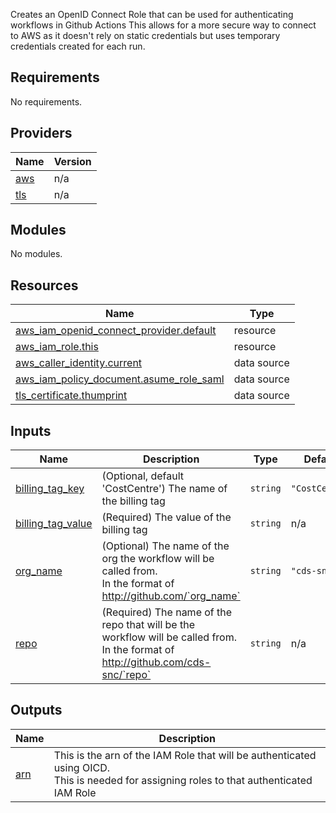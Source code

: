 Creates an OpenID Connect Role that can be used for authenticating workflows in Github Actions
This allows for a more secure way to connect to AWS as it doesn't rely on static credentials but uses temporary credentials created for each run.

## Requirements

No requirements.

## Providers

| Name | Version |
|------|---------|
| <a name="provider_aws"></a> [aws](#provider\_aws) | n/a |
| <a name="provider_tls"></a> [tls](#provider\_tls) | n/a |

## Modules

No modules.

## Resources

| Name | Type |
|------|------|
| [aws_iam_openid_connect_provider.default](https://registry.terraform.io/providers/hashicorp/aws/latest/docs/resources/iam_openid_connect_provider) | resource |
| [aws_iam_role.this](https://registry.terraform.io/providers/hashicorp/aws/latest/docs/resources/iam_role) | resource |
| [aws_caller_identity.current](https://registry.terraform.io/providers/hashicorp/aws/latest/docs/data-sources/caller_identity) | data source |
| [aws_iam_policy_document.asume_role_saml](https://registry.terraform.io/providers/hashicorp/aws/latest/docs/data-sources/iam_policy_document) | data source |
| [tls_certificate.thumprint](https://registry.terraform.io/providers/hashicorp/tls/latest/docs/data-sources/certificate) | data source |

## Inputs

| Name | Description | Type | Default | Required |
|------|-------------|------|---------|:--------:|
| <a name="input_billing_tag_key"></a> [billing\_tag\_key](#input\_billing\_tag\_key) | (Optional, default 'CostCentre') The name of the billing tag | `string` | `"CostCentre"` | no |
| <a name="input_billing_tag_value"></a> [billing\_tag\_value](#input\_billing\_tag\_value) | (Required) The value of the billing tag | `string` | n/a | yes |
| <a name="input_org_name"></a> [org\_name](#input\_org\_name) | (Optional)  The name of the org the workflow will be called from.<br>    In the format of http://github.com/`org_name` | `string` | `"cds-snc"` | no |
| <a name="input_repo"></a> [repo](#input\_repo) | (Required) The name of the repo that will be the workflow will be called from.<br>    In the format of http://github.com/cds-snc/`repo` | `string` | n/a | yes |

## Outputs

| Name | Description |
|------|-------------|
| <a name="output_arn"></a> [arn](#output\_arn) | This is the arn of the IAM Role that will be authenticated using OICD.<br>This is needed for assigning roles to that authenticated IAM Role |
